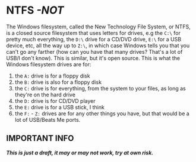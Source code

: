 # NTFS *-NOT*
The Windows filesystem, called the New Technology File System, or NTFS, is a closed source filesystem that uses letters for drives, e.g the `C:\` for pretty much everything, the `D:\` drive for a CD/DVD drive, `E:\` for a USB device, etc, all the way up to `Z:\`, in which case Windows tells you that you can't go any farther (how can you have that many drives? That's a lot of USB/I don't know). This is similar, but it's open source. This is what the Windows filesystem drives are for:
1. the `A:` drive is for a floppy disk
2. the `B:` drive is also for a floppy disk
3. the `C:` drive is for everything, from the system to your files, as long as they're on the hard drive
4. the `D:` drive is for CD/DVD player
5. the `E:` drive is for a USB stick, I think
6. the `F:` - `Z:` drives are for any other things you have, but that would be a lot of USB/Beats Me ports.
## IMPORTANT INFO
***This is just a draft, it may or may not work, try at own risk.***
